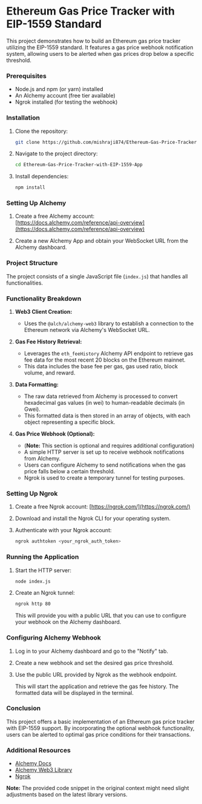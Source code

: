 # Ethereum Gas Price Tracker with EIP-1559 Standard

This project demonstrates how to build an Ethereum gas price tracker utilizing the EIP-1559 standard. It features a gas price webhook notification system, allowing users to be alerted when gas prices drop below a specific threshold.

### Prerequisites

* Node.js and npm (or yarn) installed
* An Alchemy account (free tier available)
* Ngrok installed (for testing the webhook)

### Installation

1. Clone the repository:

   ```bash
   git clone https://github.com/mishraji874/Ethereum-Gas-Price-Tracker-with-EIP-1559-App.git
   ```

2. Navigate to the project directory:

   ```bash
   cd Ethereum-Gas-Price-Tracker-with-EIP-1559-App
   ```

3. Install dependencies:

   ```bash
   npm install
   ```

### Setting Up Alchemy

1. Create a free Alchemy account: [https://docs.alchemy.com/reference/api-overview](https://docs.alchemy.com/reference/api-overview)

2. Create a new Alchemy App and obtain your WebSocket URL from the Alchemy dashboard.

### Project Structure

The project consists of a single JavaScript file (`index.js`) that handles all functionalities.

### Functionality Breakdown

1. **Web3 Client Creation:**
   - Uses the `@alch/alchemy-web3` library to establish a connection to the Ethereum network via Alchemy's WebSocket URL.

2. **Gas Fee History Retrieval:**
   - Leverages the `eth_feeHistory` Alchemy API endpoint to retrieve gas fee data for the most recent 20 blocks on the Ethereum mainnet.
   - This data includes the base fee per gas, gas used ratio, block volume, and reward.

3. **Data Formatting:**
   - The raw data retrieved from Alchemy is processed to convert hexadecimal gas values (in wei) to human-readable decimals (in Gwei). 
   - This formatted data is then stored in an array of objects, with each object representing a specific block.

4. **Gas Price Webhook (Optional):**
    - (**Note:** This section is optional and requires additional configuration)
    - A simple HTTP server is set up to receive webhook notifications from Alchemy.
    - Users can configure Alchemy to send notifications when the gas price falls below a certain threshold.
    - Ngrok is used to create a temporary tunnel for testing purposes.

### Setting Up Ngrok

1. Create a free Ngrok account: [https://ngrok.com/](https://ngrok.com/)

2. Download and install the Ngrok CLI for your operating system.

3. Authenticate with your Ngrok account:

   ```bash
   ngrok authtoken <your_ngrok_auth_token>
   ```

### Running the Application

1. Start the HTTP server:

   ```bash
   node index.js
   ```

2. Create an Ngrok tunnel:

   ```bash
   ngrok http 80
   ```

   This will provide you with a public URL that you can use to configure your webhook on the Alchemy dashboard.

### Configuring Alchemy Webhook

1. Log in to your Alchemy dashboard and go to the "Notify" tab.
2. Create a new webhook and set the desired gas price threshold.
3. Use the public URL provided by Ngrok as the webhook endpoint.

   This will start the application and retrieve the gas fee history. The formatted data will be displayed in the terminal.

### Conclusion

This project offers a basic implementation of an Ethereum gas price tracker with EIP-1559 support. By incorporating the optional webhook functionality, users can be alerted to optimal gas price conditions for their transactions.

### Additional Resources

* [Alchemy Docs](https://docs.alchemy.com/reference/api-overview)
* [Alchemy Web3 Library](https://www.alchemy.com/)
* [Ngrok](https://ngrok.com/)

**Note:** The provided code snippet in the original context might need slight adjustments based on the latest library versions. 